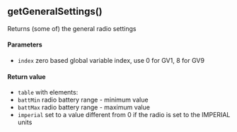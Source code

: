 <!-- This file was generated by the script. Do not edit it, any changes will be lost! -->

## getGeneralSettings()



Returns (some of) the general radio settings


#### Parameters

* `index`  zero based global variable index, use 0 for GV1, 8 for GV9



#### Return value

* `table` with elements:
 * `battMin` radio battery range - minimum value
 * `battMax` radio battery range - maximum value
 * `imperial` set to a value different from 0 if the radio is set to the
 IMPERIAL units




